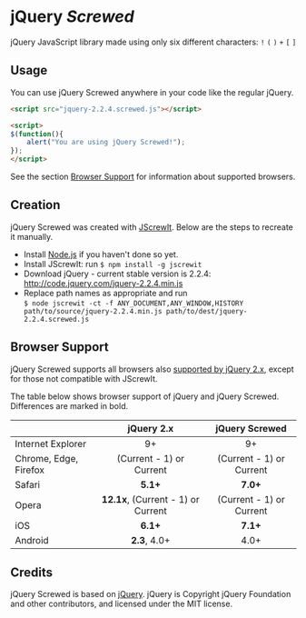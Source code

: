 jQuery *Screwed*
================

jQuery JavaScript library made using only six different characters: `!` `(` `)` `+` `[` `]`

Usage
-----

You can use jQuery Screwed anywhere in your code like the regular jQuery.

```html
<script src="jquery-2.2.4.screwed.js"></script>
```

```html
<script>
$(function(){
    alert("You are using jQuery Screwed!");
});
</script>
```

See the section [Browser Support](#browser-support) for information about supported browsers.

Creation
--------

jQuery Screwed was created with [JScrewIt](https://github.com/fasttime/JScrewIt).
Below are the steps to recreate it manually.

* Install [Node.js](http://nodejs.org) if you haven't done so yet.
* Install JScrewIt: run `$ npm install -g jscrewit`
* Download jQuery - current stable version is 2.2.4: http://code.jquery.com/jquery-2.2.4.min.js
* Replace path names as appropriate and run<br>
  `$ node jscrewit -ct -f ANY_DOCUMENT,ANY_WINDOW,HISTORY path/to/source/jquery-2.2.4.min.js
  path/to/dest/jquery-2.2.4.screwed.js`

Browser Support
---------------

jQuery Screwed supports all browsers also
[supported by jQuery 2.x](http://jquery.com/browser-support/), except for those not compatible with
JScrewIt.

The table below shows browser support of jQuery and jQuery Screwed.
Differences are marked in bold.

|                       |              jQuery 2.x             |      jQuery Screwed      |
|-----------------------|:-----------------------------------:|:------------------------:|
| Internet Explorer     |                  9+                 |            9+            |
| Chrome, Edge, Firefox |       (Current - 1) or Current      | (Current - 1) or Current |
| Safari                |               **5.1+**              |         **7.0+**         |
| Opera                 | **12.1x**, (Current - 1) or Current | (Current - 1) or Current |
| iOS                   |               **6.1+**              |         **7.1+**         |
| Android               |            **2.3**, 4.0+            |           4.0+           |

Credits
-------

jQuery Screwed is based on [jQuery](https://github.com/jquery/jquery).
jQuery is Copyright jQuery Foundation and other contributors, and licensed under the MIT license.
